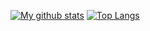 [![My github stats](https://github-readme-stats.vercel.app/api?username=Lawrence-Godfrey&show_icons=true&hide_border=true&include_all_commits=true)](https://github.com/anuraghazra/github-readme-stats)
[![Top Langs](https://github-readme-stats.vercel.app/api/top-langs/?username=Lawrence-Godfrey)](https://github.com/anuraghazra/github-readme-stats)
